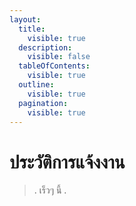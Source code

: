 ```yaml
---
layout:
  title:
    visible: true
  description:
    visible: false
  tableOfContents:
    visible: true
  outline:
    visible: true
  pagination:
    visible: true
---
```


# ประวัติการแจ้งงาน

> .
> เร็วๆ นี้
> .
